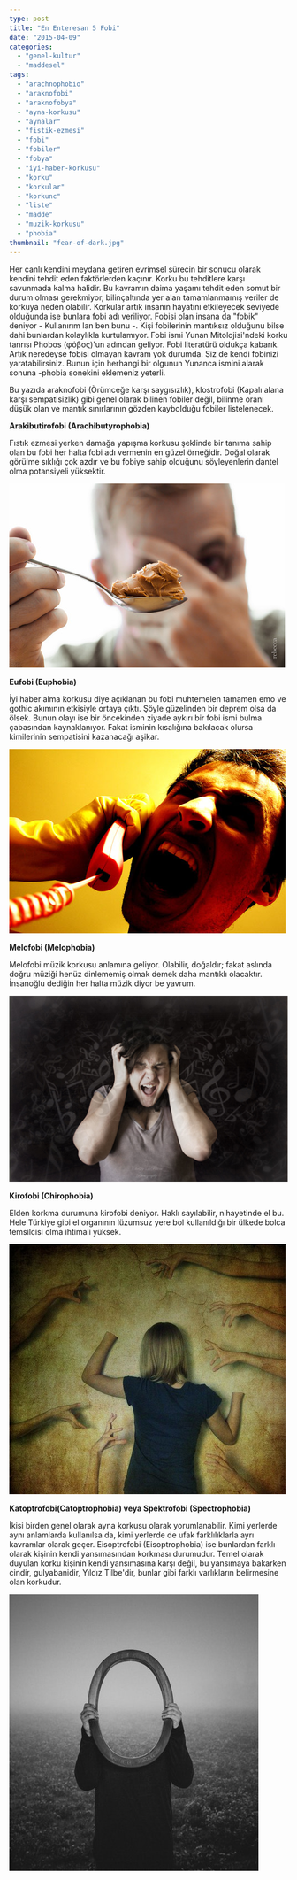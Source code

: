 ```yaml
---
type: post
title: "En Enteresan 5 Fobi"
date: "2015-04-09"
categories: 
  - "genel-kultur"
  - "maddesel"
tags: 
  - "arachnophobio"
  - "araknofobi"
  - "araknofobya"
  - "ayna-korkusu"
  - "aynalar"
  - "fistik-ezmesi"
  - "fobi"
  - "fobiler"
  - "fobya"
  - "iyi-haber-korkusu"
  - "korku"
  - "korkular"
  - "korkunc"
  - "liste"
  - "madde"
  - "muzik-korkusu"
  - "phobia"
thumbnail: "fear-of-dark.jpg"
---
```


Her canlı kendini meydana getiren evrimsel sürecin bir sonucu olarak kendini tehdit eden faktörlerden kaçınır. Korku bu tehditlere karşı savunmada kalma halidir. Bu kavramın daima yaşamı tehdit eden somut bir durum olması gerekmiyor, bilinçaltında yer alan tamamlanmamış veriler de korkuya neden olabilir. Korkular artık insanın hayatını etkileyecek seviyede olduğunda ise bunlara fobi adı veriliyor. Fobisi olan insana da "fobik" deniyor - Kullanırım lan ben bunu -. Kişi fobilerinin mantıksız olduğunu bilse dahi bunlardan kolaylıkla kurtulamıyor. Fobi ismi Yunan Mitolojisi'ndeki korku tanrısı Phobos (φόβος)'un adından geliyor. Fobi literatürü oldukça kabarık. Artık neredeyse fobisi olmayan kavram yok durumda. Siz de kendi fobinizi yaratabilirsiniz. Bunun için herhangi bir olgunun Yunanca ismini alarak sonuna -phobia sonekini eklemeniz yeterli.

Bu yazıda araknofobi (Örümceğe karşı saygısızlık), klostrofobi (Kapalı alana karşı sempatisizlik) gibi genel olarak bilinen fobiler değil, bilinme oranı düşük olan ve mantık sınırlarının gözden kaybolduğu fobiler listelenecek.

**Arakibutirofobi (Arachibutyrophobia)**

Fıstık ezmesi yerken damağa yapışma korkusu şeklinde bir tanıma sahip olan bu fobi her halta fobi adı vermenin en güzel örneğidir. Doğal olarak görülme sıklığı çok azdır ve bu fobiye sahip olduğunu söyleyenlerin dantel olma potansiyeli yüksektir.

![Arachibutyrophobia](images/6110359279_5884097366.jpg)

**Eufobi (Euphobia)**

İyi haber alma korkusu diye açıklanan bu fobi muhtemelen tamamen emo ve gothic akımının etkisiyle ortaya çıktı. Şöyle güzelinden bir deprem olsa da ölsek. Bunun olayı ise bir öncekinden ziyade aykırı bir fobi ismi bulma çabasından kaynaklanıyor. Fakat isminin kısalığına bakılacak olursa kimilerinin sempatisini kazanacağı aşikar.

![Euphobia](images/euphobia-sabahlatan.jpg)

**Melofobi (Melophobia)**

Melofobi müzik korkusu anlamına geliyor. Olabilir, doğaldır; fakat aslında doğru müziği henüz dinlememiş olmak demek daha mantıklı olacaktır. İnsanoğlu dediğin her halta müzik diyor be yavrum.

![Melophobia](images/5526797643_e965ca4217_b.jpg)

**Kirofobi (Chirophobia)**

Elden korkma durumuna kirofobi deniyor. Haklı sayılabilir, nihayetinde el bu. Hele Türkiye gibi el organının lüzumsuz yere bol kullanıldığı bir ülkede bolca temsilcisi olma ihtimali yüksek.

![Chirophobia](images/3701478159_c5b97bab11.jpg)

**Katoptrofobi(Catoptrophobia) veya Spektrofobi (Spectrophobia)**

İkisi birden genel olarak ayna korkusu olarak yorumlanabilir. Kimi yerlerde aynı anlamlarda kullanılsa da, kimi yerlerde de ufak farklılıklarla ayrı kavramlar olarak geçer. Eisoptrofobi (Eisoptrophobia) ise bunlardan farklı olarak kişinin kendi yansımasından korkması durumudur. Temel olarak duyulan korku kişinin kendi yansımasına karşı değil, bu yansımaya bakarken cindir, gulyabanidir, Yıldız Tilbe'dir, bunlar gibi farklı varlıkların belirmesine olan korkudur.

![Catoptrophobia](images/catoptrophobia-sabahlatan.jpg)

